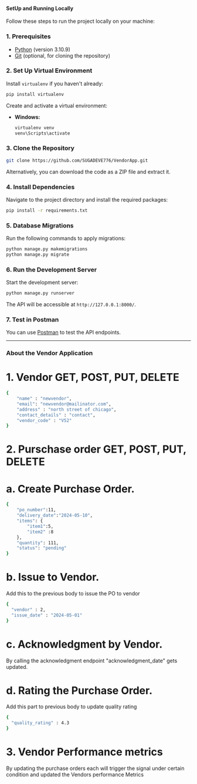 
#### SetUp and Running Locally ####

Follow these steps to run the project locally on your machine:

### 1. Prerequisites

- [Python](https://www.python.org/) (version 3.10.9)
- [Git](https://git-scm.com/) (optional, for cloning the repository)

### 2. Set Up Virtual Environment

Install `virtualenv` if you haven't already:

```bash
pip install virtualenv
```

Create and activate a virtual environment:

- **Windows:**
  ```bash
  virtualenv venv
  venv\Scripts\activate
  ```

### 3. Clone the Repository

```bash
git clone https://github.com/SUGADEVE776/VendorApp.git
```

Alternatively, you can download the code as a ZIP file and extract it.

### 4. Install Dependencies

Navigate to the project directory and install the required packages:

```bash
pip install -r requirements.txt
```

### 5. Database Migrations

Run the following commands to apply migrations:

```bash
python manage.py makemigrations
python manage.py migrate
```

### 6. Run the Development Server

Start the development server:

```bash
python manage.py runserver
```

The API will be accessible at `http://127.0.0.1:8000/`.

### 7. Test in Postman

You can use [Postman](https://www.postman.com/) to test the API endpoints.

---


### About the Vendor Application ###

# 1. Vendor GET, POST, PUT, DELETE

```bash
{
    "name" : "newvendor",
    "email": "newvendor@mailinator.com",
    "address" : "north street of chicago",
    "contact_details" : "contact",
    "vendor_code" : "V52"
}
```

# 2. Purschase order GET, POST, PUT, DELETE

# a. Create Purchase Order.
```bash
{
    "po_number":11,
    "delivery_date":"2024-05-10",
    "items": {
        "item1":5,
        "item2" :8
    },
    "quantity": 111,
    "status": "pending"
}
```
# b. Issue to Vendor.

Add this to the previous body to issue the PO to vendor

```bash
{
  "vendor" : 2,
  "issue_date" : "2024-05-01"
}
```

# c. Acknowledgment by Vendor.

By calling the acknowledgment endpoint "acknowledgment_date" gets updated.

# d. Rating the Purchase Order.

Add this part to previous body to update quality rating

```bash
{
  "quality_rating" : 4.3
}
```

# 3. Vendor Performance metrics

By updating the purchase orders each will trigger the signal under certain condition and updated the Vendors performance Metrics
